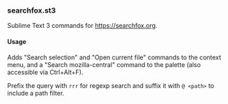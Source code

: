 ### searchfox.st3

Sublime Text 3 commands for https://searchfox.org.

#### Usage

Adds "Search selection" and "Open current file" commands to the context menu, and a "Search mozilla-central" command to the palette (also accessible via Ctrl+Alt+F).

Prefix the query with `rrr` for regexp search and suffix it with `@ <path>` to include a path filter.
